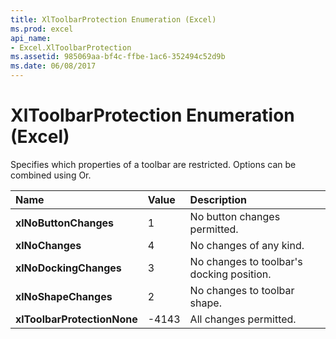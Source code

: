 ```yaml
---
title: XlToolbarProtection Enumeration (Excel)
ms.prod: excel
api_name:
- Excel.XlToolbarProtection
ms.assetid: 985069aa-bf4c-ffbe-1ac6-352494c52d9b
ms.date: 06/08/2017
---
```



# XlToolbarProtection Enumeration (Excel)

Specifies which properties of a toolbar are restricted. Options can be combined using Or.



|Name|Value|Description|
|:-----|:-----|:-----|
| **xlNoButtonChanges**|1|No button changes permitted.|
| **xlNoChanges**|4|No changes of any kind.|
| **xlNoDockingChanges**|3|No changes to toolbar's docking position.|
| **xlNoShapeChanges**|2|No changes to toolbar shape.|
| **xlToolbarProtectionNone**|-4143|All changes permitted.|

